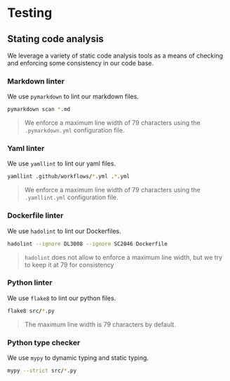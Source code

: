 # Testing

## Stating code analysis

We leverage a variety of static code analysis tools as a means of checking and
enforcing some consistency in our code base.

### Markdown linter

We use `pymarkdown` to lint our markdown files.

```bash
pymarkdown scan *.md
```

> We enforce a maximum line width of 79 characters using the `.pymarkdown.yml`
> configuration file.

### Yaml linter

We use `yamllint` to lint our yaml files.

```bash
yamllint .github/workflows/*.yml .*.yml
```

> We enforce a maximum line width of 79 characters using the `.yamllint.yml`
> configuration file.

### Dockerfile linter

We use `hadolint` to lint our Dockerfiles.

```bash
hadolint --ignore DL3008 --ignore SC2046 Dockerfile
```

> `hadolint` does not allow to enforce a maximum line width, but we try to keep
> it at 79 for consistency

### Python linter

We use `flake8` to lint our python files.

```bash
flake8 src/*.py
```

> The maximum line width is 79 characters by default.

### Python type checker

We use `mypy` to dynamic typing and static typing.

```bash
mypy --strict src/*.py
```
